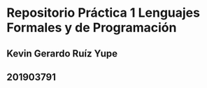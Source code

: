 # Repositorio Práctica 1 Lenguajes Formales y de Programación
## Kevin Gerardo Ruíz Yupe 
## 201903791
